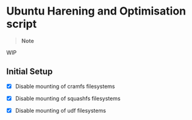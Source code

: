 # Ubuntu Harening and Optimisation script


> __Note__  

WIP

## Initial Setup

- [x] Disable mounting of cramfs filesystems  
- [x] Disable mounting of squashfs filesystems  
- [x] Disable mounting of udf filesystems  

